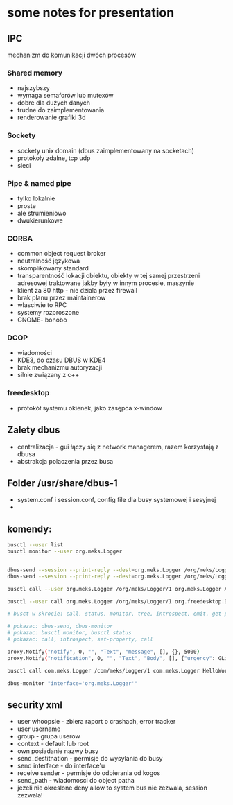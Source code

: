 # some notes for presentation

## IPC
mechanizm do komunikacji dwóch procesów

### Shared memory
- najszybszy
- wymaga semaforów lub mutexów
- dobre dla dużych danych
- trudne do zaimplementowania
- renderowanie grafiki 3d
### Sockety 
- sockety unix domain (dbus zaimplementowany na socketach)
- protokoły zdalne, tcp udp
- sieci
### Pipe & named pipe
- tylko lokalnie
- proste
- ale strumieniowo
- dwukierunkowe
### CORBA
- common object request broker
- neutralność językowa
- skomplikowany standard
- transparentność lokacji obiektu,
obiekty w tej samej przestrzeni adresowej
traktowane jakby były w innym procesie, maszynie
- klient za 80 http - nie dziala przez firewall
- brak planu przez maintainerow
- wlasciwie to RPC
- systemy rozproszone
- GNOME- bonobo

### DCOP 
- wiadomości
- KDE3, do czasu DBUS w KDE4
- brak mechanizmu autoryzacji
- silnie związany z c++


### freedesktop
- protokół systemu okienek, jako zasępca x-window


## Zalety dbus
- centralizacja - gui łączy się z network managerem, razem korzystają
z dbusa
- abstrakcja polaczenia przez busa


## Folder /usr/share/dbus-1
- system.conf i session.conf, config file dla busy systemowej
i sesyjnej
- 


## komendy:
```bash
busctl --user list
busctl monitor --user org.meks.Logger


dbus-send --session --print-reply --dest=org.meks.Logger /org/meks/Logger/1 org.meks.Logger.AddLog string:"asdf"
dbus-send --session --print-reply --dest=org.meks.Logger /org/meks/Logger/1 org.freedesktop.DBus.Properties.Set string:org.meks.Logger string:Upper variant:boolean:false

busctl call --user org.meks.Logger /org/meks/Logger/1 org.meks.Logger AddLog s "asdf"

busctl --user call org.meks.Logger /org/meks/Logger/1 org.freedesktop.DBus.Properties Set "ssv" org.meks.Logger Upper b false

# busct w skrocie: call, status, monitor, tree, introspect, emit, get-property, set-property

# pokazac: dbus-send, dbus-monitor
# pokazac: busctl monitor, busctl status
# pokazac: call, introspect, set-property, call

proxy.Notify("notify", 0, "", "Text", "message", [], {}, 5000)
proxy.Notify("notification", 0, "", "Text", "Body", [], {"urgency": GLib.Variant('i', 2)}, 500)

busctl call com.meks.Logger /com/meks/Logger/1 com.meks.Logger HelloWorld

dbus-monitor "interface='org.meks.Logger'"
```
## security xml
- user whoopsie - zbiera raport o crashach, error tracker
- user username
- group - grupa userow
- context - default lub root
- own posiadanie nazwy busy
- send_destitnation - permisje do wysylania do busy
- send interface - do interface'u
- receive sender - permisje do odbierania od kogos
- send_path - wiadomosci do object patha
- jezeli nie okreslone deny allow to system bus nie zezwala, session zezwala!

